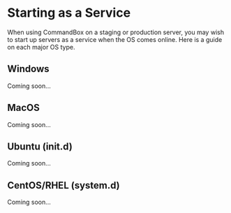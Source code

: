# Starting as a Service

When using CommandBox on a staging or production server, you may wish to start up servers as a service when the OS comes online.  Here is a guide on each major OS type.

## Windows

Coming soon...

## MacOS

Coming soon...

## Ubuntu \(init.d\)

Coming soon...

## CentOS/RHEL \(system.d\)

Coming soon...

